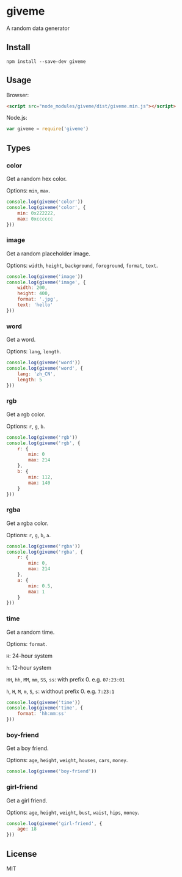 # giveme
A random data generator

## Install
```shell
npm install --save-dev giveme
```

## Usage
Browser:
```html
<script src="node_modules/giveme/dist/giveme.min.js"></script>
```
Node.js:
```js
var giveme = require('giveme')
```

## Types
### color
Get a random hex color.

Options: `min`, `max`.

```js
console.log(giveme('color'))
console.log(giveme('color', {
	min: 0x222222,
	max: 0xcccccc
}))
```

### image
Get a random placeholder image.

Options: `width`, `height`, `background`, `foreground`, `format`, `text`.

```js
console.log(giveme('image'))
console.log(giveme('image', {
	width: 200,
	height: 400,
	format: '.jpg',
	text: 'hello'
}))
```
### word
Get a word.

Options: `lang`, `length`.

```js
console.log(giveme('word'))
console.log(giveme('word', {
	lang: 'zh_CN',
	length: 5
}))
```

### rgb
Get a rgb color.

Options: `r`, `g`, `b`.

```js
console.log(giveme('rgb'))
console.log(giveme('rgb', {
	r: {
		min: 0
		max: 214
	},
	b: {
		min: 112,
		max: 140
	}
}))
```

### rgba
Get a rgba color.

Options: `r`, `g`, `b`, `a`.

```js
console.log(giveme('rgba'))
console.log(giveme('rgba', {
	r: {
		min: 0,
		max: 214
	},
	a: {
		min: 0.5,
		max: 1
	}
}))
```

### time
Get a random time.

Options: `format`.

`H`: 24-hour system

`h`: 12-hour system

`HH`, `hh`, `MM`, `mm`, `SS`, `ss`: with prefix 0. e.g. `07:23:01`

`h`, `H`, `M`, `m`, `S`, `s`: widthout prefix 0. e.g. `7:23:1`
```js
console.log(giveme('time'))
console.log(giveme('time', {
	format: 'hh:mm:ss'
}))
```

### boy-friend
Get a boy friend.

Options: `age`, `height`, `weight`, `houses`, `cars`, `money`.
```js
console.log(giveme('boy-friend'))
```

### girl-friend
Get a girl friend.

Options: `age`, `height`, `weight`, `bust`, `waist`, `hips`, `money`.
```js
console.log(giveme('girl-friend', {
	age: 18
}))
```

## License
MIT
